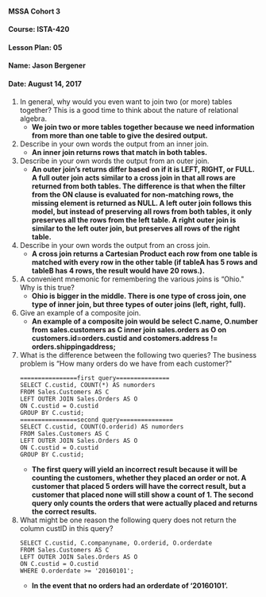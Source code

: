 #### MSSA Cohort 3
#### Course: ISTA-420
#### Lesson Plan: 05
#### Name: Jason Bergener
#### Date: August 14, 2017

1. In general, why would you even want to join two (or more) tables together? This is a good time to think about the nature of relational algebra.
    - **We join two or more tables together because we need information from more than one table to give the desired output.**
1. Describe in your own words the output from an inner join.
    - **An inner join returns rows that match in both tables.**
1. Describe in your own words the output from an outer join.
    - **An outer join’s returns differ based on if it is LEFT, RIGHT, or FULL. A full outer join acts similar to a cross join in that all rows are returned from both tables. The difference is that when the filter from the ON clause is evaluated for non-matching rows, the missing element is returned as NULL. A left outer join follows this model, but instead of preserving all rows from both tables, it only preserves all the rows from the left table. A right outer join is similar to the left outer join, but preserves all rows of the right table.**
1. Describe in your own words the output from an cross join.
    - **A cross join returns a Cartesian Product each row from one table is matched with every row in the other table (if tableA has 5 rows and tableB has 4 rows, the result would have 20 rows.).**
1. A convenient mnemonic for remembering the various joins is “Ohio." Why is this true?
    - **Ohio is bigger in the middle. There is one type of cross join, one type of inner join, but three types of outer joins (left, right, full).**
1. Give an example of a composite join.
    - **An example of a composite join would be select C.name, O.number from sales.customers as C inner join sales.orders as O on customers.id=orders.custid and costomers.address != orders.shippingaddress;**
1. What is the difference between the following two queries? The business problem is “How many orders do we have from each customer?"
    ```
    ================first query===============
    SELECT C.custid, COUNT(*) AS numorders
    FROM Sales.Customers AS C
    LEFT OUTER JOIN Sales.Orders AS O
    ON C.custid = O.custid
    GROUP BY C.custid;
    ================second query===============
    SELECT C.custid, COUNT(O.orderid) AS numorders
    FROM Sales.Customers AS C
    LEFT OUTER JOIN Sales.Orders AS O
    ON C.custid = O.custid
    GROUP BY C.custid;
    ```
    - **The first query will yield an incorrect result because it will be counting the customers, whether they placed an order or not. A customer that placed 5 orders will have the correct result, but a customer that placed none will still show a count of 1. The second query only counts the orders that were actually placed and returns the correct results.**
1. What might be one reason the following query does not return the column custID in this query?
    ```
    SELECT C.custid, C.companyname, O.orderid, O.orderdate
    FROM Sales.Customers AS C
    LEFT OUTER JOIN Sales.Orders AS O
    ON C.custid = O.custid
    WHERE O.orderdate >= '20160101';
    ```
    - **In the event that no orders had an orderdate of ‘20160101’.**